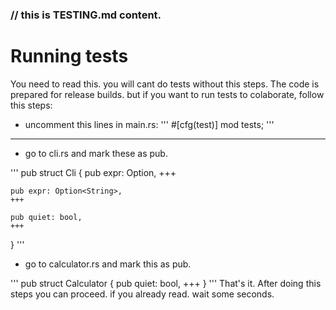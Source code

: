 ### // this is TESTING.md content.
# Running tests
You need to read this. you will cant do tests without this steps.
The code is prepared for release builds. but if you want to run tests to colaborate, follow this steps:

- uncomment this lines in main.rs: 
'''
#[cfg(test)]
mod tests;
'''

---

- go to cli.rs and mark these as pub.

'''
pub struct Cli {
	pub expr: Option<String>,
	+++

	pub expr: Option<String>,
	+++

	pub quiet: bool,
   	+++
}
'''

- go to calculator.rs and mark this as pub.

'''
pub struct Calculator {
	pub quiet: bool,
	+++
}
'''
That's it. After doing this steps you can proceed. if you already read. wait some seconds.

